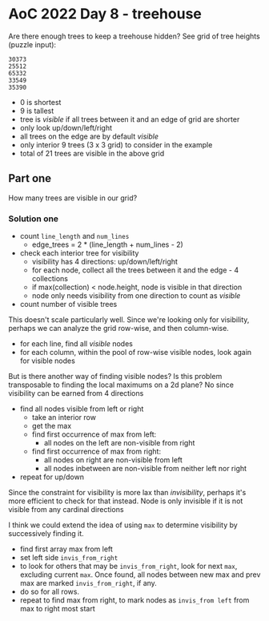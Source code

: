 # AoC 2022 Day 8 - treehouse

Are there enough trees to keep a treehouse hidden? See grid of tree heights (puzzle input):

```
30373
25512
65332
33549
35390
```

- 0 is shortest
- 9 is tallest
- tree is *visible* if all trees between it and an edge of grid are shorter
- only look up/down/left/right
- all trees on the edge are by default *visible*
- only interior 9 trees (3 x 3 grid) to consider in the example
- total of 21 trees are visible in the above grid

## Part one

How many trees are visible in our grid?

### Solution one

- count `line_length` and `num_lines`
  - edge_trees = 2 * (line_length + num_lines - 2)
- check each interior tree for visibility
  - visibility has 4 directions: up/down/left/right
  - for each node, collect all the trees between it and the edge - 4 collections
  - if max(collection) < node.height, node is visible in that direction
  - node only needs visibility from one direction to count as *visible*
- count number of visible trees

This doesn't scale particularly well. Since we're looking only for visibility, perhaps we can analyze the grid row-wise, and then column-wise.

- for each line, find all *visible* nodes
- for each column, within the pool of row-wise visible nodes, look again for visible nodes

But is there another way of finding visible nodes? Is this problem transposable to finding the local maximums on a 2d plane? No since visibility can be earned from 4 directions

- find all nodes visible from left or right
  - take an interior row
  - get the max
  - find first occurrence of max from left:
    - all nodes on the left are non-visible from right
  - find first occurrence of max from right:     
    - all nodes on right are non-visible from left
    - all nodes inbetween are non-visible from neither left nor right
- repeat for up/down

Since the constraint for visibility is more lax than *invisibility*, perhaps it's more efficient to check for that instead. Node is only invisible if it is not visible from any cardinal directions

I think we could extend the idea of using `max` to determine visibility by successively finding it.

- find first array max from left
- set left side `invis_from_right`
- to look for others that may be `invis_from_right`, look for next `max`, excluding current `max`. Once found, all nodes between new max and prev max are marked `invis_from_right`, if any.
- do so for all rows.
- repeat to find max from right, to mark nodes as `invis_from left` from max to right most start

